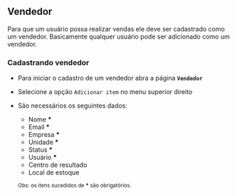 ## Vendedor

Para que um usuário possa realizar vendas ele deve ser cadastrado como um vendedor.
Basicamente qualquer usuário pode ser adicionado como um vendedor.

### Cadastrando vendedor

- Para iniciar o cadastro de um vendedor abra a página **`Vendedor`**
- Selecione a opção `Adicionar item` no menu superior direito
- São necessários os seguintes dados:
  - Nome **\***
  - Email **\***
  - Empresa **\***
  - Unidade **\***
  - Status **\***
  - Usuário **\***
  - Centro de resultado
  - Local de estoque

  <sub>Obs: os itens sucedidos de **\*** são obrigatórios.</sub>
<br>
